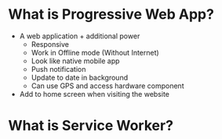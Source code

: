 # What is Progressive Web App?

- A web application + additional power
  - Responsive
  - Work in Offline mode (Without Internet)
  - Look like native mobile app
  - Push notification
  - Update to date in background
  - Can use GPS and access hardware component
- Add to home screen when visiting the website

# What is Service Worker?
